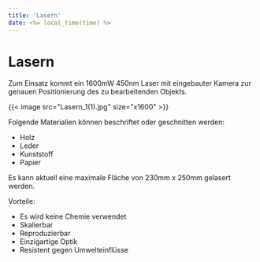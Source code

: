 ```yaml
---
title: 'Lasern'
date: <%= local_time(time) %>
---
```


# Lasern
Zum Einsatz kommt ein 1600mW 450nm Laser mit eingebauter Kamera zur genauen Positionierung des zu bearbeitenden Objekts.
<div class="flex flex-wrap justify-center items-center w-full max-w-xl mx-auto mt-6">
    {{< image src="Lasern_1(1).jpg" size="x1600" >}}
</div>

Folgende Materialien können beschriftet oder geschnitten werden: 
* Holz
* Leder
* Kunststoff
* Papier

Es kann aktuell eine maximale Fläche von 230mm x 250mm gelasert werden.

Vorteile:
* Es wird keine Chemie verwendet
* Skalierbar
* Reproduzierbar
* Einzigartige Optik
* Resistent gegen Umwelteinflüsse
